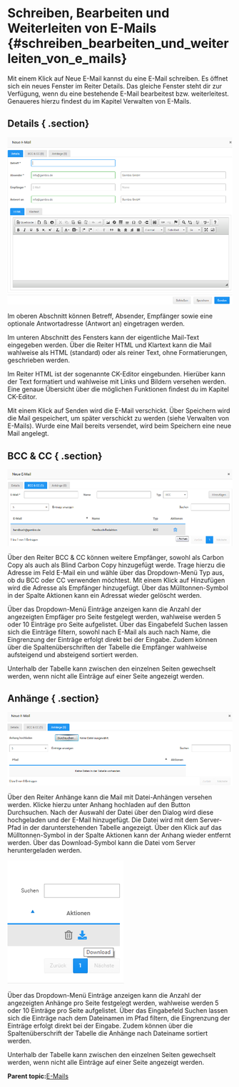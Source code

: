 # Schreiben, Bearbeiten und Weiterleiten von E-Mails {#schreiben_bearbeiten_und_weiterleiten_von_e_mails}

Mit einem Klick auf Neue E-Mail kannst du eine E-Mail schreiben. Es öffnet sich ein neues Fenster im Reiter Details. Das gleiche Fenster steht dir zur Verfügung, wenn du eine bestehende E-Mail bearbeitest bzw. weiterleitest. Genaueres hierzu findest du im Kapitel Verwalten von E-Mails.

## Details { .section}

![](Bilder/Abb171_FensterNeueEMail.png "Fenster Neue E-Mail")

Im oberen Abschnitt können Betreff, Absender, Empfänger sowie eine optionale Antwortadresse \(Antwort an\) eingetragen werden.

Im unteren Abschnitt des Fensters kann der eigentliche Mail-Text eingegeben werden. Über die Reiter HTML und Klartext kann die Mail wahlweise als HTML \(standard\) oder als reiner Text, ohne Formatierungen, geschrieben werden.

Im Reiter HTML ist der sogenannte CK-Editor eingebunden. Hierüber kann der Text formatiert und wahlweise mit Links und Bildern versehen werden. Eine genaue Übersicht über die möglichen Funktionen findest du im Kapitel CK-Editor.

Mit einem Klick auf Senden wird die E-Mail verschickt. Über Speichern wird die Mail gespeichert, um später verschickt zu werden \(siehe Verwalten von E-Mails\). Wurde eine Mail bereits versendet, wird beim Speichern eine neue Mail angelegt.

## BCC & CC { .section}

![](Bilder/Abb172_BCCUNDCC.png "BCC & CC")

Über den Reiter BCC & CC können weitere Empfänger, sowohl als Carbon Copy als auch als Blind Carbon Copy hinzugefügt werde. Trage hierzu die Adresse im Feld E-Mail ein und wähle über das Dropdown-Menü Typ aus, ob du BCC oder CC verwenden möchtest. Mit einem Klick auf Hinzufügen wird die Adresse als Empfänger hinzugefügt. Über das Mülltonnen-Symbol in der Spalte Aktionen kann ein Adressat wieder gelöscht werden.

Über das Dropdown-Menü Einträge anzeigen kann die Anzahl der angezeigten Empfäger pro Seite festgelegt werden, wahlweise werden 5 oder 10 Einträge pro Seite aufgelistet. Über das Eingabefeld Suchen lassen sich die Einträge filtern, sowohl nach E-Mail als auch nach Name, die Eingrenzung der Einträge erfolgt direkt bei der Eingabe. Zudem können über die Spaltenüberschriften der Tabelle die Empfänger wahlweise aufsteigend und absteigend sortiert werden.

Unterhalb der Tabelle kann zwischen den einzelnen Seiten gewechselt werden, wenn nicht alle Einträge auf einer Seite angezeigt werden.

## Anhänge { .section}

![](Bilder/Abb173_Anhaenge.png "Anhänge")

Über den Reiter Anhänge kann die Mail mit Datei-Anhängen versehen werden. Klicke hierzu unter Anhang hochladen auf den Button Durchsuchen. Nach der Auswahl der Datei über den Dialog wird diese hochgeladen und der E-Mail hinzugefügt. Die Datei wird mit dem Server-Pfad in der darunterstehenden Tabelle angezeigt. Über den Klick auf das Mülltonnen-Symbol in der Spalte Aktionen kann der Anhang wieder entfernt werden. Über das Download-Symbol kann die Datei vom Server heruntergeladen werden.

![](Bilder/AnhaengeDownload.png "Download-Symbol im Tab Anhänge")

Über das Dropdown-Menü Einträge anzeigen kann die Anzahl der angezeigten Anhänge pro Seite festgelegt werden, wahlweise werden 5 oder 10 Einträge pro Seite aufgelistet. Über das Eingabefeld Suchen lassen sich die Einträge nach dem Dateinamen im Pfad filtern, die Eingrenzung der Einträge erfolgt direkt bei der Eingabe. Zudem können über die Spaltenüberschrift der Tabelle die Anhänge nach Dateiname sortiert werden.

Unterhalb der Tabelle kann zwischen den einzelnen Seiten gewechselt werden, wenn nicht alle Einträge auf einer Seite angezeigt werden.

**Parent topic:**[E-Mails](12_7_E_Mails.md)

